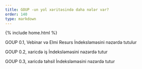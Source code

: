 ```yaml
---
title: GOUP -un yol xəritəsində daha nələr var?
order: 140
type: markdown
---
```

{% include home.html %}

GOUP 0.1, Vebinar və Elmi Resurs İndeksləməsini nəzərdə tutulur

GOUP 0.2, xaricdə iş İndeksləməsini nəzərdə tutur 

GOUP 0.3, xaricdə təhsil İndeksləməsini nəzərdə tutur 
